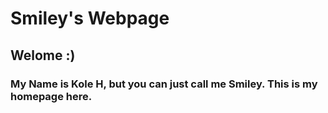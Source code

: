 # Smiley's Webpage
## Welome :)
### My Name is Kole H, but you can just call me Smiley. This is my homepage here. 



